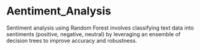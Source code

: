# Aentiment_Analysis
Sentiment analysis using Random Forest involves classifying text data into sentiments (positive, negative, neutral) by leveraging an ensemble of decision trees to improve accuracy and robustness.
